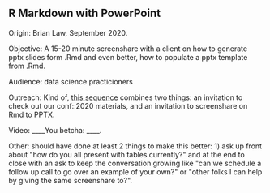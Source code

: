 ## R Markdown with PowerPoint

Origin: Brian Law, September 2020.

Objective: A 15-20 minute screenshare with a client on how to generate pptx slides form .Rmd and even better, how to populate a pptx template from .Rmd.

Audience: data science practicioners

Outreach: Kind of, [this sequence](https://app2b.outreach.io/sequences/212) combines two things: an invitation to check out our conf::2020 materials, and an invitation to screenshare on Rmd to PPTX. 

Video: ____You betcha: ____. 

Other:    should have done at least 2 things to make this better: 1) ask up front about "how do you all present with tables currently?" and at the end to close with an ask to keep the conversation growing like "can we schedule a follow up call to go over an example of your own?" or "other folks I can help by giving the same screenshare to?".